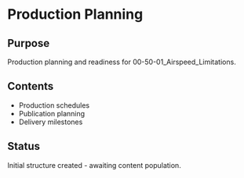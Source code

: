 # Production Planning

## Purpose
Production planning and readiness for 00-50-01_Airspeed_Limitations.

## Contents
- Production schedules
- Publication planning
- Delivery milestones

## Status
Initial structure created - awaiting content population.
